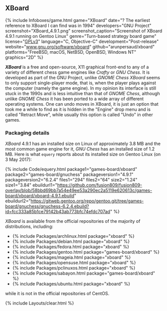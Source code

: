 ## XBoard
{% include Infoboxes/game.html game="XBoard" date="? The earliest reference to XBoard I can find was in 1994" developers="GNU Project" screenshot="XBoard_4.9.1.png" screenshot_caption="Screenshot of XBoard 4.9.1 running on Gentoo Linux" genre="Turn-based strategy board game" license="<a href='https://github.com/arunpersaud/xboard/blob/master/COPYRIGHT' link='_blank'>GPLv3</a>" language="C, Objective-C" development="Post-release" website="<a href='https://www.gnu.org/software/xboard/' link='_blank'>www.gnu.org/software/xboard</a>" github="arunpersaud/xboard" platforms="FreeBSD, macOS, NetBSD, OpenBSD, Windows NT" graphics="2D" %}

***XBoard*** is a free and open-source, X11 graphical front-end to any of a variety of different chess game engines like *Crafty* or *GNU Chess*. It is developed as part of the GNU Project, unlike *GNOME Chess* *XBoard* seems to only support single-player mode, that is, when the player plays against the computer (namely the game engine). In my opinion its interface is still stuck in the 1990s and is less intuitive than that of *GNOME Chess*, although unlike *GNOME Chess* it has been ported to a wide array of different operating systems. One can undo moves in XBoard, it is just an option that took me a while to find as it is hidden in the "Engine" drop menu and is called "Retract Move", while usually this option is called "Undo" in other games.

### Packaging details
*XBoard* 4.9.1 has an installed size on Linux of approximately 3.8 MB and the most common game engine for it, *GNU Chess* has an installed size of 1.2 MB. Here is what `equery` reports about its installed size on Gentoo Linux (on 3 May 2017):

{% include Code/equery.html package1="games-board/xboard" package2="games-board/gnuchess" packageversion1="4.9.1" packageversion2="6.2.4" files1="294" files2="64" size2="1.24" size1="3.84" ebuildurl1="https://github.com/fusion809/fusion809-overlay/blob/58bbd69bb7a54e49ee53a290ec2a5119e620613c/games-board/xboard/xboard-4.9.1.ebuild" ebuildurl2="https://gitweb.gentoo.org/repo/gentoo.git/tree/games-board/gnuchess/gnuchess-6.2.4.ebuild?id=fcc333a85b1ce79142b43ab773bfc74efdc707ad" %}

*XBoard* is available from the official repositories of the majority of distributions, including:

* {% include Packages/archlinux.html package="xboard" %}
* {% include Packages/debian.html package="xboard" %}
* {% include Packages/fedora.html package="xboard" %}
* {% include Packages/gentoo.html package="games-board/xboard" %}
* {% include Packages/mageia.html package="xboard" %}
* {% include Packages/opensuse.html package="xboard" %}
* {% include Packages/pclinuxos.html package="xboard" %}
* {% include Packages/sabayon.html package="games-board/xboard" %}
* {% include Packages/ubuntu.html package="xboard" %}

while it is not in the official repositories of CentOS. 

{% include Layouts/clear.html %}

